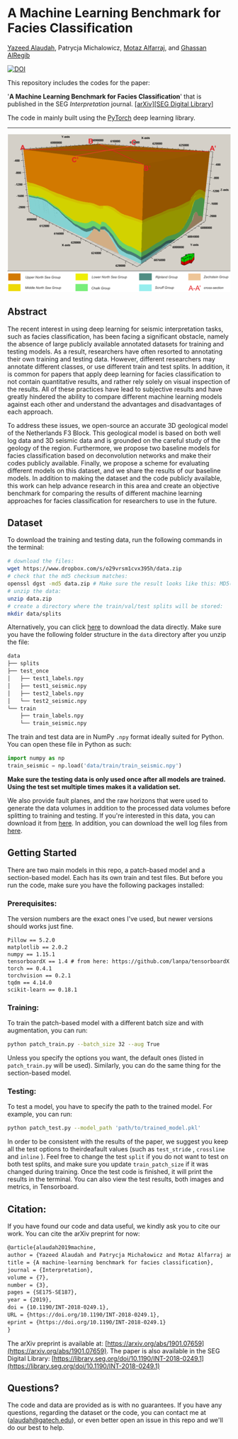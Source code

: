 # A Machine Learning Benchmark for Facies Classification

[Yazeed Alaudah](http://www.yalaudah.com), Patrycja Michalowicz, [Motaz Alfarraj](http://www.motaz.me), and [Ghassan AlRegib](http://www.ghassanalregib.com)


[![DOI](https://zenodo.org/badge/165411165.svg)](https://zenodo.org/badge/latestdoi/165411165)



This repository includes the codes for the paper: 

'**A Machine Learning Benchmark for Facies Classification**' that is published in the SEG *Interpretation* journal. [[arXiv]](https://arxiv.org/abs/1901.07659)[[SEG Digital Library]](https://library.seg.org/doi/10.1190/INT-2018-0249.1)

The code in mainly built using the [PyTorch](https://pytorch.org/) deep learning library. 

--------

![model](model.png)

## Abstract

The recent interest in using deep learning for seismic interpretation tasks, such as facies classification, has been facing a significant obstacle, namely the absence of large publicly available annotated datasets for training and testing models. As a result, researchers have often resorted to annotating their own training and testing data. However, different researchers may annotate different classes, or use different train and test splits. In addition, it is common for papers that apply deep learning for facies classification to not contain quantitative results, and rather rely solely on visual inspection of the results. All of these practices have lead to subjective results and have greatly hindered the ability to compare different machine learning models against each other and understand the advantages and disadvantages of each approach. 

To address these issues, we open-source an accurate 3D geological model of the Netherlands F3 Block. This geological model is based on both well log data and 3D seismic data and is grounded on the careful study of the geology of the region. Furthermore, we propose two baseline models for facies classification based on deconvolution networks and make their codes publicly available. Finally, we propose a scheme for evaluating different models on this dataset, and we share the results of our baseline models. In addition to making the dataset and the code publicly available, this work can help advance research in this area and create an objective benchmark for comparing the results of different machine learning approaches for facies classification for researchers to use in the future.



## Dataset

To download the training and testing data, run the following commands in the terminal: 

```bash
# download the files: 
wget https://www.dropbox.com/s/o29vrsm1cvx395h/data.zip 
# check that the md5 checksum matches: 
openssl dgst -md5 data.zip # Make sure the result looks like this: MD5(data.zip)= bc5932279831a95c0b244fd765376d85, otherwise the downloaded data.zip is corrupted. 
# unzip the data:
unzip data.zip 
# create a directory where the train/val/test splits will be stored:
mkdir data/splits
```

Alternatively, you can click [here](https://www.dropbox.com/s/o29vrsm1cvx395h/data.zip) to download the data directly. Make sure you have the following folder structure in the `data` directory after you unzip the file: 

```bash
data
├── splits
├── test_once
│   ├── test1_labels.npy
│   ├── test1_seismic.npy
│   ├── test2_labels.npy
│   └── test2_seismic.npy
└── train
    ├── train_labels.npy
    └── train_seismic.npy
```

The train and test data are in NumPy `.npy` format ideally suited for Python. You can open these file in Python as such: 

```python
import numpy as np
train_seismic = np.load('data/train/train_seismic.npy')
```

**Make sure the testing data is only used once after all models are trained. Using the test set multiple times makes it a validation set.**

We also provide fault planes, and the raw horizons that were used to generate the data volumes in addition to the processed data volumes before splitting to training and testing. If you're interested in this data, you can download it from [here](https://www.dropbox.com/s/qqt1vkybyqvs3fp/raw.zip). In addition, you can download the well log files from [here](https://www.dropbox.com/s/mff0bwc3v3ds03y/logs.zip).

  

## Getting Started

There are two main models in this repo, a patch-based model and a section-based model. Each has its own train and test files. But before you run the code, make sure you have the following packages installed:

### Prerequisites:

The version numbers are the exact ones I've used, but newer versions should works just fine. 

```
Pillow == 5.2.0
matplotlib == 2.0.2
numpy == 1.15.1
tensorboardX == 1.4 # from here: https://github.com/lanpa/tensorboardX
torch == 0.4.1
torchvision == 0.2.1
tqdm == 4.14.0
scikit-learn == 0.18.1
```

### Training: 

To train the patch-based model with a different batch size and with augmentation,  you can run:

```bash
python patch_train.py --batch_size 32 --aug True
```

Unless you specify the options you want, the default ones (listed in `patch_train.py` will be used). Similarly, you can do the same thing for the section-based model. 

### Testing:

To test a model, you have to specify the path to the trained model. For example, you can run: 

```bash
python patch_test.py --model_path 'path/to/trained_model.pkl' 
```

In order to be consistent with the results of the paper, we suggest you keep all the test options to theirdeafault values (such as `test_stride` , `crossline` and `inline` ). Feel free to change the test `split` if you do not want to test on both test splits, and make sure you update `train_patch_size` if it was changed during training. Once the test code is finished, it will print the results in the terminal. You can also view the test results, both images and metrics, in Tensorboard.  


## Citation: 

If you have found our code and data useful, we kindly ask you to cite our work. You can cite the arXiv preprint for now: 
```tex
@article{alaudah2019machine,
author = {Yazeed Alaudah and Patrycja Michałowicz and Motaz Alfarraj and Ghassan AlRegib},
title = {A machine-learning benchmark for facies classification},
journal = {Interpretation},
volume = {7},
number = {3},
pages = {SE175-SE187},
year = {2019},
doi = {10.1190/INT-2018-0249.1},
URL = {https://doi.org/10.1190/INT-2018-0249.1},
eprint = {https://doi.org/10.1190/INT-2018-0249.1}
}
```
The arXiv preprint is available at: [https://arxiv.org/abs/1901.07659](https://arxiv.org/abs/1901.07659). The paper is also available in the SEG Digital Library: [https://library.seg.org/doi/10.1190/INT-2018-0249.1](https://library.seg.org/doi/10.1190/INT-2018-0249.1)


## Questions?

The code and data are provided as is with no guarantees. If you have any questions, regarding the dataset or the code, you can contact me at (alaudah@gatech.edu), or even better open an issue in this repo and we'll do our best to help.
